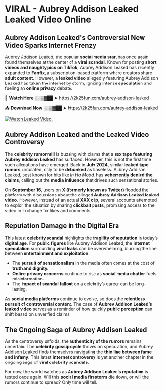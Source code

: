 # VIRAL - Aubrey Addison Leaked Leaked Video Online

## **Aubrey Addison Leaked's Controversial New Video Sparks Internet Frenzy**  

Aubrey Addison Leaked, the popular **social media star**, has once again found themselves at the center of a **viral scandal**. Known for posting **short videos and naughty pics on TikTok**, Aubrey Addison Leaked has recently expanded to **Fanfix**, a subscription-based platform where creators share **adult content**. However, a **leaked video** allegedly featuring Aubrey Addison Leaked has taken the internet by storm, igniting intense **speculation** and fueling an **online privacy** debate.  

🔴 **Watch Here** ░░▒▓██ ➤ https://2k25fun.com/aubrey-addison-leaked  

📥 **Download Now** ░░▒▓██ ➤ https://2k25fun.com/aubrey-addison-leaked  

[![Watch Leaked Video.](https://miro.medium.com/v2/resize:fit:828/format:webp/1*cilzJN44JGOrTw9NJCrNHA.gif "Watch Leaked Video")](https://2k25fun.com/aubrey-addison-leaked)

## **Aubrey Addison Leaked and the Leaked Video Controversy**  

The **celebrity rumor mill** is buzzing with claims that a **sex tape featuring Aubrey Addison Leaked** has surfaced. However, this is not the first time such allegations have emerged. Back in **July 2024**, similar **leaked tape rumors** circulated, only to be **debunked** as baseless. Aubrey Addison Leaked, best known for hits like *In Ha Mood*, has **vehemently denied the claims**, calling out the **media influence** that drives such sensational stories.  

On **September 16**, users on **X (formerly known as Twitter)** flooded the platform with discussions about the alleged **Aubrey Addison Leaked leaked video**. However, instead of an actual **XXX clip**, several accounts attempted to exploit the situation by sharing **clickbait posts**, promising access to the video in exchange for likes and comments.  

## **Reputation Damage in the Digital Era**  

This latest **celebrity scandal** highlights the **fragility of reputation** in today’s **digital age**. For **public figures** like Aubrey Addison Leaked, the **internet speculation** surrounding **viral leaks** can be overwhelming, blurring the line between **entertainment and exploitation**.  

- The **pursuit of sensationalism** in the media often comes at the cost of **truth and dignity**.  
- **Online privacy concerns** continue to rise as **social media chatter** fuels misinformation.  
- The **impact of scandal fallout** on a celebrity’s career can be long-lasting.  

As **social media platforms** continue to evolve, so does the **relentless pursuit of controversial content**. The case of **Aubrey Addison Leaked’s leaked video** serves as a reminder of how quickly **public perception** can shift based on unverified claims.  

## **The Ongoing Saga of Aubrey Addison Leaked**  

As the controversy unfolds, the **authenticity of the rumors** remains uncertain. The **celebrity gossip cycle** thrives on speculation, and Aubrey Addison Leaked finds themselves navigating the **thin line between fame and infamy**. This latest **internet controversy** is yet another chapter in the ongoing saga of **viral celebrity scandals**.  

For now, the world watches as **Aubrey Addison Leaked’s reputation** is tested once again. Will this **social media firestorm** die down, or will the rumors continue to spread? Only time will tell.